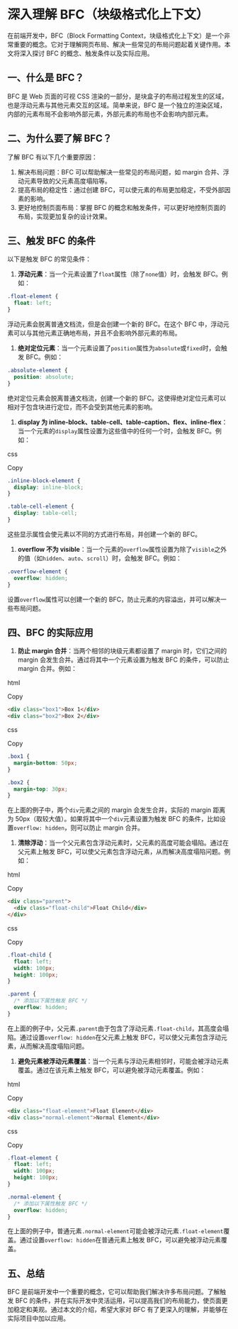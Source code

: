 # 深入理解 BFC（块级格式化上下文）

在前端开发中，BFC（Block Formatting Context，块级格式化上下文）是一个非常重要的概念。它对于理解网页布局、解决一些常见的布局问题起着关键作用。本文将深入探讨 BFC 的概念、触发条件以及实际应用。

## 一、什么是 BFC？

BFC 是 Web 页面的可视 CSS 渲染的一部分，是块盒子的布局过程发生的区域，也是浮动元素与其他元素交互的区域。简单来说，BFC 是一个独立的渲染区域，内部的元素布局不会影响外部元素，外部元素的布局也不会影响内部元素。

## 二、为什么要了解 BFC？

了解 BFC 有以下几个重要原因：

1. 解决布局问题：BFC 可以帮助解决一些常见的布局问题，如 margin 合并、浮动元素导致的父元素高度塌陷等。
2. 提高布局的稳定性：通过创建 BFC，可以使元素的布局更加稳定，不受外部因素的影响。
3. 更好地控制页面布局：掌握 BFC 的概念和触发条件，可以更好地控制页面的布局，实现更加复杂的设计效果。

## 三、触发 BFC 的条件

以下是触发 BFC 的常见条件：

1. **浮动元素**：当一个元素设置了`float`属性（除了`none`值）时，会触发 BFC。例如：



```css
.float-element {
  float: left;
}
```

浮动元素会脱离普通文档流，但是会创建一个新的 BFC。在这个 BFC 中，浮动元素可以与其他元素正确地布局，并且不会影响外部元素的布局。

1. **绝对定位元素**：当一个元素设置了`position`属性为`absolute`或`fixed`时，会触发 BFC。例如：



```css
.absolute-element {
  position: absolute;
}
```

绝对定位元素会脱离普通文档流，创建一个新的 BFC。这使得绝对定位元素可以相对于包含块进行定位，而不会受到其他元素的影响。

1. **display 为 inline-block、table-cell、table-caption、flex、inline-flex**：当一个元素的`display`属性设置为这些值中的任何一个时，会触发 BFC。例如：

css

Copy

```css
.inline-block-element {
  display: inline-block;
}

.table-cell-element {
  display: table-cell;
}
```

这些显示属性会使元素以不同的方式进行布局，并创建一个新的 BFC。

1. **overflow 不为 visible**：当一个元素的`overflow`属性设置为除了`visible`之外的值（如`hidden`、`auto`、`scroll`）时，会触发 BFC。例如：



```css
.overflow-element {
  overflow: hidden;
}
```

设置`overflow`属性可以创建一个新的 BFC，防止元素的内容溢出，并可以解决一些布局问题。

## 四、BFC 的实际应用

1. **防止 margin 合并**：当两个相邻的块级元素都设置了 margin 时，它们之间的 margin 会发生合并。通过将其中一个元素设置为触发 BFC 的条件，可以防止 margin 合并。例如：

html

Copy

```html
<div class="box1">Box 1</div>
<div class="box2">Box 2</div>
```

css

Copy

```css
.box1 {
  margin-bottom: 50px;
}

.box2 {
  margin-top: 30px;
}
```

在上面的例子中，两个`div`元素之间的 margin 会发生合并，实际的 margin 距离为 50px（取较大值）。如果将其中一个`div`元素设置为触发 BFC 的条件，比如设置`overflow: hidden`，则可以防止 margin 合并。

1. **清除浮动**：当一个父元素包含浮动元素时，父元素的高度可能会塌陷。通过在父元素上触发 BFC，可以使父元素包含浮动元素，从而解决高度塌陷问题。例如：

html

Copy

```html
<div class="parent">
  <div class="float-child">Float Child</div>
</div>
```

css

Copy

```css
.float-child {
  float: left;
  width: 100px;
  height: 100px;
}

.parent {
  /* 添加以下属性触发 BFC */
  overflow: hidden;
}
```

在上面的例子中，父元素`.parent`由于包含了浮动元素`.float-child`，其高度会塌陷。通过设置`overflow: hidden`在父元素上触发 BFC，可以使父元素包含浮动元素，从而解决高度塌陷问题。

1. **避免元素被浮动元素覆盖**：当一个元素与浮动元素相邻时，可能会被浮动元素覆盖。通过在该元素上触发 BFC，可以避免被浮动元素覆盖。例如：

html

Copy

```html
<div class="float-element">Float Element</div>
<div class="normal-element">Normal Element</div>
```

css

Copy

```css
.float-element {
  float: left;
  width: 100px;
  height: 100px;
}

.normal-element {
  /* 添加以下属性触发 BFC */
  overflow: hidden;
}
```

在上面的例子中，普通元素`.normal-element`可能会被浮动元素`.float-element`覆盖。通过设置`overflow: hidden`在普通元素上触发 BFC，可以避免被浮动元素覆盖。

## 五、总结

BFC 是前端开发中一个重要的概念，它可以帮助我们解决许多布局问题。了解触发 BFC 的条件，并在实际开发中灵活运用，可以提高我们的布局能力，使页面更加稳定和美观。通过本文的介绍，希望大家对 BFC 有了更深入的理解，并能够在实际项目中加以应用。
